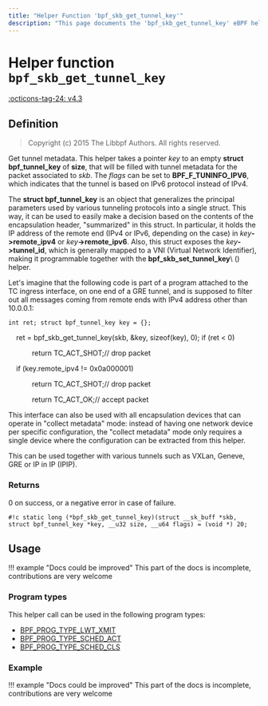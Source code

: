 ```yaml
---
title: "Helper Function 'bpf_skb_get_tunnel_key'"
description: "This page documents the 'bpf_skb_get_tunnel_key' eBPF helper function, including its defintion, usage, program types that can use it, and examples."
---
```

# Helper function `bpf_skb_get_tunnel_key`

<!-- [FEATURE_TAG](bpf_skb_get_tunnel_key) -->
[:octicons-tag-24: v4.3](https://github.com/torvalds/linux/commit/d3aa45ce6b94c65b83971257317867db13e5f492)
<!-- [/FEATURE_TAG] -->

## Definition

> Copyright (c) 2015 The Libbpf Authors. All rights reserved.


<!-- [HELPER_FUNC_DEF] -->
Get tunnel metadata. This helper takes a pointer _key_ to an empty **struct bpf_tunnel_key** of **size**, that will be filled with tunnel metadata for the packet associated to _skb_. The _flags_ can be set to **BPF_F_TUNINFO_IPV6**, which indicates that the tunnel is based on IPv6 protocol instead of IPv4.

The **struct bpf_tunnel_key** is an object that generalizes the principal parameters used by various tunneling protocols into a single struct. This way, it can be used to easily make a decision based on the contents of the encapsulation header, "summarized" in this struct. In particular, it holds the IP address of the remote end (IPv4 or IPv6, depending on the case) in _key_**->remote_ipv4** or _key_**->remote_ipv6**. Also, this struct exposes the _key_**->tunnel_id**, which is generally mapped to a VNI (Virtual Network Identifier), making it programmable together with the **bpf_skb_set_tunnel_key**\ () helper.

Let's imagine that the following code is part of a program attached to the TC ingress interface, on one end of a GRE tunnel, and is supposed to filter out all messages coming from remote ends with IPv4 address other than 10.0.0.1:

```
int ret; struct bpf_tunnel_key key = {};
```

&nbsp;&nbsp;&nbsp;&nbsp;ret = bpf_skb_get_tunnel_key(skb, &key, sizeof(key), 0); if (ret < 0)

&nbsp;&nbsp;&nbsp;&nbsp;&nbsp;&nbsp;&nbsp;&nbsp;&nbsp;&nbsp;&nbsp;&nbsp;return TC_ACT_SHOT;// drop packet

&nbsp;&nbsp;&nbsp;&nbsp;if (key.remote_ipv4 != 0x0a000001)

&nbsp;&nbsp;&nbsp;&nbsp;&nbsp;&nbsp;&nbsp;&nbsp;&nbsp;&nbsp;&nbsp;&nbsp;return TC_ACT_SHOT;// drop packet

&nbsp;&nbsp;&nbsp;&nbsp;&nbsp;&nbsp;&nbsp;&nbsp;&nbsp;&nbsp;&nbsp;&nbsp;return TC_ACT_OK;// accept packet

This interface can also be used with all encapsulation devices that can operate in "collect metadata" mode: instead of having one network device per specific configuration, the "collect metadata" mode only requires a single device where the configuration can be extracted from this helper.

This can be used together with various tunnels such as VXLan, Geneve, GRE or IP in IP (IPIP).

### Returns

0 on success, or a negative error in case of failure.

`#!c static long (*bpf_skb_get_tunnel_key)(struct __sk_buff *skb, struct bpf_tunnel_key *key, __u32 size, __u64 flags) = (void *) 20;`
<!-- [/HELPER_FUNC_DEF] -->

## Usage

!!! example "Docs could be improved"
    This part of the docs is incomplete, contributions are very welcome

### Program types

This helper call can be used in the following program types:

<!-- DO NOT EDIT MANUALLY -->
<!-- [HELPER_FUNC_PROG_REF] -->
 * [BPF_PROG_TYPE_LWT_XMIT](../program-type/BPF_PROG_TYPE_LWT_XMIT.md)
 * [BPF_PROG_TYPE_SCHED_ACT](../program-type/BPF_PROG_TYPE_SCHED_ACT.md)
 * [BPF_PROG_TYPE_SCHED_CLS](../program-type/BPF_PROG_TYPE_SCHED_CLS.md)
<!-- [/HELPER_FUNC_PROG_REF] -->

### Example

!!! example "Docs could be improved"
    This part of the docs is incomplete, contributions are very welcome
